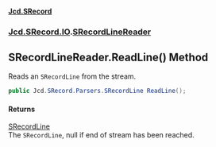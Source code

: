 #### [Jcd.SRecord](index.md 'index')
### [Jcd.SRecord.IO](Jcd.SRecord.IO.md 'Jcd.SRecord.IO').[SRecordLineReader](Jcd.SRecord.IO.SRecordLineReader.md 'Jcd.SRecord.IO.SRecordLineReader')

## SRecordLineReader.ReadLine() Method

Reads an `SRecordLine` from the stream.

```csharp
public Jcd.SRecord.Parsers.SRecordLine ReadLine();
```

#### Returns
[SRecordLine](Jcd.SRecord.Parsers.SRecordLine.md 'Jcd.SRecord.Parsers.SRecordLine')  
The `SRecordLine`, null if end of stream has been reached.